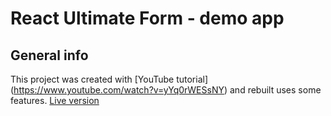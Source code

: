 # React Ultimate Form - demo app

## General info

This project was created with [YouTube tutorial] (https://www.youtube.com/watch?v=yYq0rWESsNY)
and rebuilt uses some features.
[Live version](https://ultimate-form.netlify.app/)
